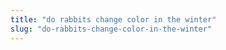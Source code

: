 ```yaml
---
title: "do rabbits change color in the winter"
slug: "do-rabbits-change-color-in-the-winter"
---
```


